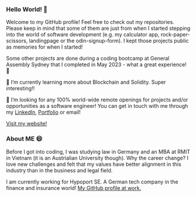 ### Hello World! 👋

Welcome to my GitHub profile! Feel free to check out my repositories. Please keep in mind that some of them are just from when I started stepping into the world of software development (e.g. my calculator app, rock-paper-scissors, landingpage or the odin-signup-form). I kept those projects public as memories for when I started!

Some other projects are done during a coding bootcamp at General Assembly Sydney that I completed in May 2023 - what a great experience! 🔭

🌱 I’m currently learning more about Blockchain and Solidity. Super interesting!!

🤔 I’m looking for any 100% world-wide remote openings for projects and/or opportunities as a software engineer! You can get in touch with me through my <a href="https://www.linkedin.com/in/falko-kammel/" target="_blank">LinkedIn</a>, <a href="http://falko-kammel.dev/" target="_blank">Portfolio</a> or email!

<a href="http://falko-kammel.dev/" target="_blank">Visit my website!</a>

### About ME 😄

Before I got into coding, I was studying law in Germany and an MBA at RMIT in Vietnam (it is an Austrialian University though). Why the career change? I love new challenges and felt that my values have better alignment in this industry than in the business and legal field. 

I am currently working for Hypoport SE. A German tech company in the finance and insurance world! 
<a href="https://github.com/FalkoKammel" target="_blank">My GitHub profile at work.</a>
